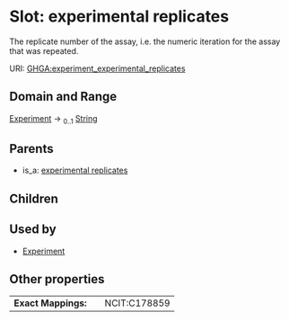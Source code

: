 
# Slot: experimental replicates


The replicate number of the assay, i.e. the numeric iteration for the assay that was repeated.

URI: [GHGA:experiment_experimental_replicates](https://w3id.org/GHGA/experiment_experimental_replicates)


## Domain and Range

[Experiment](Experiment.md) &#8594;  <sub>0..1</sub> [String](types/String.md)

## Parents

 *  is_a: [experimental replicates](experimental_replicates.md)

## Children


## Used by

 * [Experiment](Experiment.md)

## Other properties

|  |  |  |
| --- | --- | --- |
| **Exact Mappings:** | | NCIT:C178859 |


